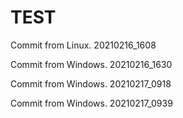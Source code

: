 # TEST

Commit from Linux.
20210216_1608



Commit from Windows.
20210216_1630


Commit from Windows.
20210217_0918


Commit from Windows.
20210217_0939


